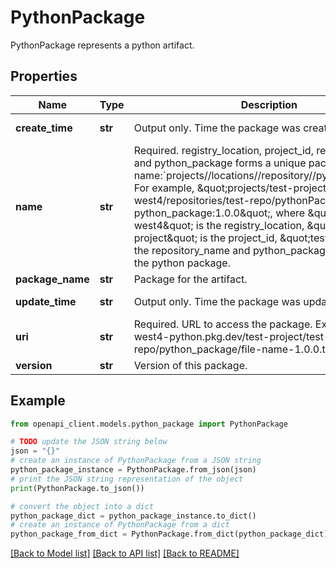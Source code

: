 # PythonPackage

PythonPackage represents a python artifact.

## Properties

Name | Type | Description | Notes
------------ | ------------- | ------------- | -------------
**create_time** | **str** | Output only. Time the package was created. | [optional] [readonly] 
**name** | **str** | Required. registry_location, project_id, repository_name and python_package forms a unique package name:&#x60;projects//locations//repository//pythonPackages/&#x60;. For example, \&quot;projects/test-project/locations/us-west4/repositories/test-repo/pythonPackages/ python_package:1.0.0\&quot;, where \&quot;us-west4\&quot; is the registry_location, \&quot;test-project\&quot; is the project_id, \&quot;test-repo\&quot; is the repository_name and python_package:1.0.0\&quot; is the python package. | [optional] 
**package_name** | **str** | Package for the artifact. | [optional] 
**update_time** | **str** | Output only. Time the package was updated. | [optional] [readonly] 
**uri** | **str** | Required. URL to access the package. Example: us-west4-python.pkg.dev/test-project/test-repo/python_package/file-name-1.0.0.tar.gz | [optional] 
**version** | **str** | Version of this package. | [optional] 

## Example

```python
from openapi_client.models.python_package import PythonPackage

# TODO update the JSON string below
json = "{}"
# create an instance of PythonPackage from a JSON string
python_package_instance = PythonPackage.from_json(json)
# print the JSON string representation of the object
print(PythonPackage.to_json())

# convert the object into a dict
python_package_dict = python_package_instance.to_dict()
# create an instance of PythonPackage from a dict
python_package_from_dict = PythonPackage.from_dict(python_package_dict)
```
[[Back to Model list]](../README.md#documentation-for-models) [[Back to API list]](../README.md#documentation-for-api-endpoints) [[Back to README]](../README.md)


